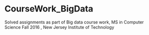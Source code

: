 # CourseWork_BigData
Solved assignments as part of Big data course work, MS in Computer Science Fall 2016 , New Jersey Institute of Technology 
